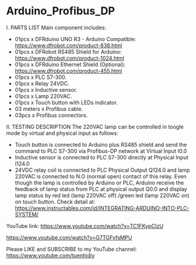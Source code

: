 # Arduino_Profibus_DP
I. PARTS LIST
Main component includes:
- 01pcs x DFRduino UNO R3 - Arduino Compatible: https://www.dfrobot.com/product-838.html
- 01pcs x DFRobot RS485 Shield for Arduino: https://www.dfrobot.com/product-1024.html
- 01pcs x DFRduino Ethernet Shield (Optional): https://www.dfrobot.com/product-455.html
- 01pcs x PLC S7-300.
- 01pcs x Relay 24VDC.
- 01pcs x Inductive sensor.
- 01pcs x Lamp 220VAC.
- 01pcs x Touch button with LEDs indicator.
- 03 meters x Profibus cable.
- 03pcs x Profibus connectors.

II. TESTING DESCRIPTION
The 220VAC lamp can be controlled in toogle mode by virtual and physical input as follows:
- Touch button is connected to Arduino plus RS485 shield and send the command to PLC S7-300 via Profibus-DP network at Virtual Input I0.0
- Inductive sensor is connected to PLC S7-300 directly at Physical Input I124.0
- 24VDC relay coil is connected to PLC Physical Output Q124.0 and lamp 220VAC is connected to N.O (normal open) contact of this relay. Even though the lamp is controlled by Arduino or PLC, Arduino receive the feedback of lamp status from PLC at physical output Q0.0 and display lamp status by red led (lamp 220VAC off) /green led (lamp 220VAC on) on touch button.
Check detail at: https://www.instructables.com/id/INTEGRATING-ARDUINO-INTO-PLC-SYSTEM/

YouTube link:
https://www.youtube.com/watch?v=TC1FKypClzU

https://www.youtube.com/watch?v=G7TGFvfsMPU

Please LIKE and SUBSCRIBE to my YouTube channel:
https://www.youtube.com/tuenhidiy

